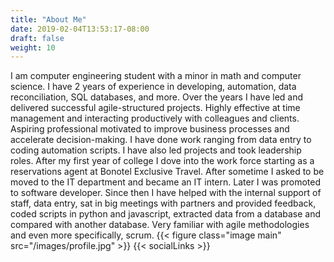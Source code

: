 ```yaml
---
title: "About Me"
date: 2019-02-04T13:53:17-08:00
draft: false
weight: 10
---
```


I am computer engineering student with a minor in math and computer science. I have 2 years of experience in developing, automation, data reconciliation, SQL databases, and more. Over the years I have led and delivered successful agile-structured projects. Highly effective at time management and interacting productively with colleagues and clients. Aspiring professional motivated to improve business processes and accelerate decision-making. I have done work ranging from data entry to coding automation scripts. I have also led projects and took leadership roles. After my first year of college I dove into the work force starting as a reservations agent at Bonotel Exclusive Travel. After sometime I asked to be moved to the IT department and became an IT intern. Later I was promoted to software developer. Since then I have helped with the internal support of staff, data entry, sat in big meetings with partners and provided feedback, coded scripts in python and javascript, extracted data from a database and compared with another database. Very familiar with agile methodologies and even more specifically, scrum.
{{< figure class="image main" src="/images/profile.jpg" >}}
{{< socialLinks >}}

